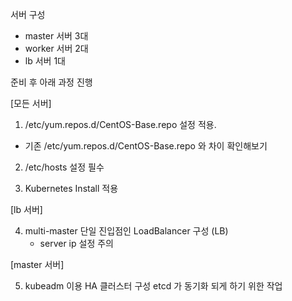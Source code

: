 서버 구성
- master 서버 3대
- worker 서버 2대
- lb 서버 1대

준비 후 아래 과정 진행

[모든 서버] 
1. /etc/yum.repos.d/CentOS-Base.repo 설정 적용.
  - 기존 /etc/yum.repos.d/CentOS-Base.repo 와 차이 확인해보기

2. /etc/hosts 설정 필수

3. Kubernetes Install 적용
 
[lb 서버]

4. multi-master 단일 진입점인 LoadBalancer 구성 (LB)
   - server ip 설정 주의 

[master 서버]

5. kubeadm 이용 HA 클러스터 구성
etcd 가 동기화 되게 하기 위한 작업
